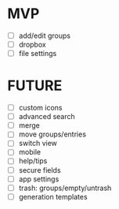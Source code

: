 # MVP

- [ ] add/edit groups
- [ ] dropbox
- [ ] file settings

# FUTURE

- [ ] custom icons
- [ ] advanced search
- [ ] merge
- [ ] move groups/entries
- [ ] switch view
- [ ] mobile
- [ ] help/tips
- [ ] secure fields
- [ ] app settings
- [ ] trash: groups/empty/untrash
- [ ] generation templates
